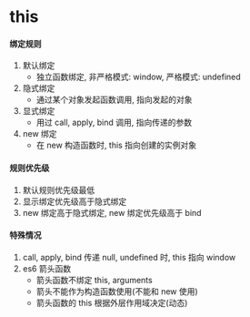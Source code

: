 # this

#### 绑定规则

1. 默认绑定
   - 独立函数绑定, 非严格模式: window, 严格模式: undefined
2. 隐式绑定
   - 通过某个对象发起函数调用, 指向发起的对象
3. 显式绑定
   - 用过 call, apply, bind 调用, 指向传递的参数
4. new 绑定
   - 在 new 构造函数时, this 指向创建的实例对象

#### 规则优先级

1. 默认规则优先级最低
2. 显示绑定优先级高于隐式绑定
3. new 绑定高于隐式绑定, new 绑定优先级高于 bind

#### 特殊情况

1. call, apply, bind 传递 null, undefined 时, this 指向 window
2. es6 箭头函数
   - 箭头函数不绑定 this, arguments
   - 箭头不能作为构造函数使用(不能和 new 使用)
   - 箭头函数的 this 根据外层作用域决定(动态)
